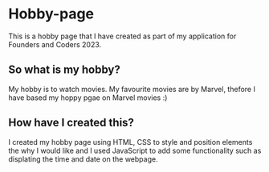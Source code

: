 # Hobby-page
This is a hobby page that I have created as part of my application for Founders and Coders 2023.

## So what is my hobby?
My hobby is to watch movies. My favourite movies are by Marvel, thefore I have based my hoppy pgae on Marvel movies :)

## How have I created this?
I created my hobby page using HTML, CSS to style and position elements the why I would like and I used JavaScript to add some functionality such as displating the time and date on the webpage.
